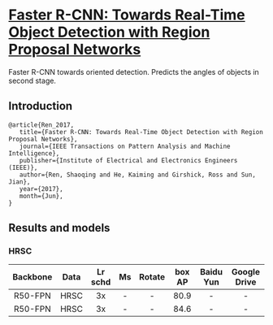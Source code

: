 # [Faster R-CNN: Towards Real-Time Object Detection with Region Proposal Networks](https://papers.nips.cc/paper/2015/file/14bfa6bb14875e45bba028a21ed38046-Paper.pdf)

Faster R-CNN towards oriented detection. Predicts the angles of objects in second stage.

## Introduction
```
@article{Ren_2017,
   title={Faster R-CNN: Towards Real-Time Object Detection with Region Proposal Networks},
   journal={IEEE Transactions on Pattern Analysis and Machine Intelligence},
   publisher={Institute of Electrical and Electronics Engineers (IEEE)},
   author={Ren, Shaoqing and He, Kaiming and Girshick, Ross and Sun, Jian},
   year={2017},
   month={Jun},
}
```

## Results and models

### HRSC

| Backbone | Data | Lr schd | Ms | Rotate | box AP | Baidu Yun | Google Drive |
|:--------:|:----:|:-------:|:--:|:------:|:------:|:---------:|:------------:|
|  R50-FPN | HRSC |    3x   |  - |    -   |  80.9  |     -     |       -      |
|  R50-FPN | HRSC |    3x   |  - |    -   |  84.6  |     -     |       -      |
